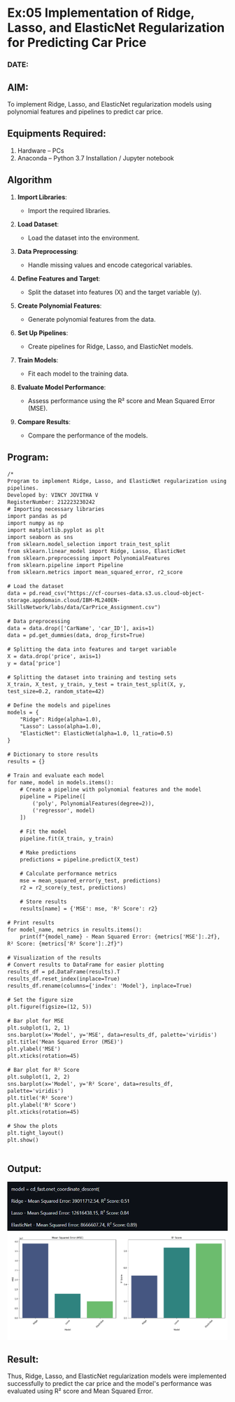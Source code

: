 # Ex:05 Implementation of Ridge, Lasso, and ElasticNet Regularization for Predicting Car Price
### DATE:
## AIM:
To implement Ridge, Lasso, and ElasticNet regularization models using polynomial features and pipelines to predict car price.

## Equipments Required:
1. Hardware – PCs
2. Anaconda – Python 3.7 Installation / Jupyter notebook

## Algorithm
1. **Import Libraries**:
    - Import the required libraries.

2. **Load Dataset**:
    - Load the dataset into the environment.

3. **Data Preprocessing**:
    - Handle missing values and encode categorical variables.

4. **Define Features and Target**:
    - Split the dataset into features (X) and the target variable (y).

5. **Create Polynomial Features**:
    - Generate polynomial features from the data.

6. **Set Up Pipelines**:
    - Create pipelines for Ridge, Lasso, and ElasticNet models.

7. **Train Models**:
    - Fit each model to the training data.

8. **Evaluate Model Performance**:
    - Assess performance using the R² score and Mean Squared Error (MSE).

9. **Compare Results**:
    - Compare the performance of the models.


## Program:
```
/*
Program to implement Ridge, Lasso, and ElasticNet regularization using pipelines.
Developed by: VINCY JOVITHA V
RegisterNumber: 212223230242
# Importing necessary libraries
import pandas as pd
import numpy as np
import matplotlib.pyplot as plt
import seaborn as sns
from sklearn.model_selection import train_test_split
from sklearn.linear_model import Ridge, Lasso, ElasticNet
from sklearn.preprocessing import PolynomialFeatures
from sklearn.pipeline import Pipeline
from sklearn.metrics import mean_squared_error, r2_score

# Load the dataset
data = pd.read_csv("https://cf-courses-data.s3.us.cloud-object-storage.appdomain.cloud/IBM-ML240EN-SkillsNetwork/labs/data/CarPrice_Assignment.csv")

# Data preprocessing
data = data.drop(['CarName', 'car_ID'], axis=1)
data = pd.get_dummies(data, drop_first=True)

# Splitting the data into features and target variable
X = data.drop('price', axis=1)
y = data['price']

# Splitting the dataset into training and testing sets
X_train, X_test, y_train, y_test = train_test_split(X, y, test_size=0.2, random_state=42)

# Define the models and pipelines
models = {
    "Ridge": Ridge(alpha=1.0),
    "Lasso": Lasso(alpha=1.0),
    "ElasticNet": ElasticNet(alpha=1.0, l1_ratio=0.5)
}

# Dictionary to store results
results = {}

# Train and evaluate each model
for name, model in models.items():
    # Create a pipeline with polynomial features and the model
    pipeline = Pipeline([
        ('poly', PolynomialFeatures(degree=2)),
        ('regressor', model)
    ])
    
    # Fit the model
    pipeline.fit(X_train, y_train)
    
    # Make predictions
    predictions = pipeline.predict(X_test)
    
    # Calculate performance metrics
    mse = mean_squared_error(y_test, predictions)
    r2 = r2_score(y_test, predictions)
    
    # Store results
    results[name] = {'MSE': mse, 'R² Score': r2}

# Print results
for model_name, metrics in results.items():
    print(f"{model_name} - Mean Squared Error: {metrics['MSE']:.2f}, R² Score: {metrics['R² Score']:.2f}")

# Visualization of the results
# Convert results to DataFrame for easier plotting
results_df = pd.DataFrame(results).T
results_df.reset_index(inplace=True)
results_df.rename(columns={'index': 'Model'}, inplace=True)

# Set the figure size
plt.figure(figsize=(12, 5))

# Bar plot for MSE
plt.subplot(1, 2, 1)
sns.barplot(x='Model', y='MSE', data=results_df, palette='viridis')
plt.title('Mean Squared Error (MSE)')
plt.ylabel('MSE')
plt.xticks(rotation=45)

# Bar plot for R² Score
plt.subplot(1, 2, 2)
sns.barplot(x='Model', y='R² Score', data=results_df, palette='viridis')
plt.title('R² Score')
plt.ylabel('R² Score')
plt.xticks(rotation=45)

# Show the plots
plt.tight_layout()
plt.show()


```

## Output:
![alt text](<Screenshot 2024-10-14 115123.png>)
![alt text](<Screenshot 2024-10-14 115049.png>)

## Result:
Thus, Ridge, Lasso, and ElasticNet regularization models were implemented successfully to predict the car price and the model's performance was evaluated using R² score and Mean Squared Error.
